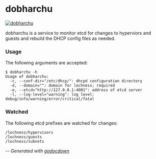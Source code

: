 # dobharchu

[![dobharchu](https://godoc.org/github.com/mistifyio/lochness/cmd/dobharchu?status.png)](https://godoc.org/github.com/mistifyio/lochness/cmd/dobharchu)

dobharchu is a service to monitor etcd for changes to hyperviors and guests and
rebuild the DHCP config files as needed.


### Usage

The following arguments are accepted:

    $ dobharchu -h
    Usage of dobharchu:
      -c, --conf-dir="/etc/dhcp/": dhcpd configuration directory
      -d, --domain="": domain for lochness; required
      -e, --etcd="http://127.0.0.1:4001": address of etcd server
      -l, --log-level="warning": log level: debug/info/warning/error/critical/fatal


### Watched

The following etcd prefixes are watched for changes:

    /lochness/hypervisors
    /lochness/guests
    /lochness/subnets


--
*Generated with [godocdown](https://github.com/robertkrimen/godocdown)*
